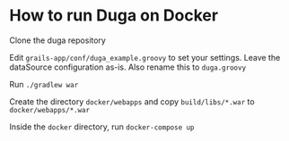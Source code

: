 How to run Duga on Docker
=========================

Clone the duga repository

Edit `grails-app/conf/duga_example.groovy` to set your settings. Leave the dataSource configuration as-is. Also rename this to `duga.groovy`

Run `./gradlew war`

Create the directory `docker/webapps` and copy `build/libs/*.war` to `docker/webapps/*.war`

Inside the `docker` directory, run `docker-compose up`
